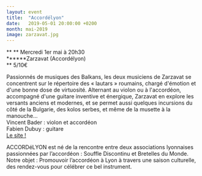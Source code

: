 ```yaml
---
layout: event
title:  "Accordélyon"
date:   2019-05-01 20:00:00 +0200
month: mai-2019
image: zarzavat.jpg
---
```


**
**
Mercredi 1er mai à 20h30  
******Zarzavat (Accordélyon)  
** 5/10€

<div>
</div>

<div>
</div>

<div>
</div>

<div>
  Passionnés de musiques des Balkans, les deux musiciens de Zarzavat se concentrent sur le répertoire des « lautars » roumains, chargé d'émotion et d'une bonne dose de virtuosité. Alternant au violon ou à l'accordéon, accompagné d'une guitare inventive et énergique, Zarzavat en explore les versants anciens et modernes, et se permet aussi quelques incursions du côté de la Bulgarie, des kolos serbes, et même de la musette à la manouche...
</div>

<div>
  Vincent Bader</b> : violon et accordéon
</div>

<div>
  Fabien Dubuy</b> : guitare
</div>

<div>
</div>

<div>
  <a href="https://www.zarzavat.fr">Le site !</a>
</div>

<div>
</div>

<div>
</div>

<div>
</div>

ACCORDéLYON est né de la rencontre entre deux associations lyonnaises passionnées par l’accordéon : Souffle Discontinu et Bretelles du Monde. Notre objet : Promouvoir l’accordéon à Lyon à travers une saison culturelle, des rendez-vous pour célébrer ce bel instrument.